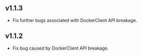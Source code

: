 ## v1.1.3
* Fix further bugs associated with DockerClient API breakage.

## v1.1.2
* Fix bug caused by DockerClient API breakage.
